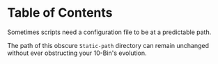 
# Table of Contents



Sometimes scripts need a configuration file to be at a predictable path.

The path of this obscure `Static-path` directory can remain unchanged without ever obstructing your 10-Bin's evolution.

